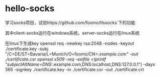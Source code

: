# hello-socks

学习socks项目，试验https://github.com/foomo/tlssocks 下的功能

其中client-socks运行在windows系统，server-socks运行在linux系统


在linux下生成key
openssl req -newkey rsa:2048 -nodes -keyout ./certificate.key -subj "/C=DE/ST=Bavaria/L=Munich/O=foomo/CN=*.example.com" -out ./certificate.csr
openssl x509 -req -extfile <(printf "subjectAltName=DNS:*.example.com,DNS:localhost,DNS:127.0.0.1") -days 365 -signkey ./certificate.key -in ./certificate.csr -out ./certificate.crt
